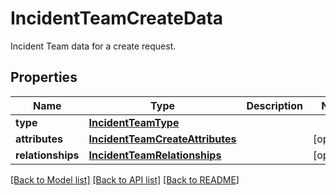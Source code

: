 # IncidentTeamCreateData

Incident Team data for a create request.

## Properties

| Name              | Type                                                                | Description | Notes      |
| ----------------- | ------------------------------------------------------------------- | ----------- | ---------- |
| **type**          | [**IncidentTeamType**](IncidentTeamType.md)                         |             |
| **attributes**    | [**IncidentTeamCreateAttributes**](IncidentTeamCreateAttributes.md) |             | [optional] |
| **relationships** | [**IncidentTeamRelationships**](IncidentTeamRelationships.md)       |             | [optional] |

[[Back to Model list]](README.md#documentation-for-models) [[Back to API list]](README.md#documentation-for-api-endpoints) [[Back to README]](README.md)
